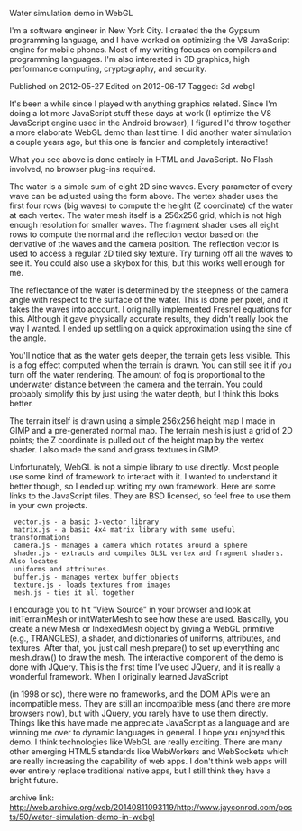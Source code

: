 Water simulation demo in WebGL

I'm a software engineer in
New York City. I created the the
Gypsum programming language,
and I have worked on optimizing
the V8 JavaScript engine for
mobile phones. Most of my
writing focuses on compilers and
programming languages. I'm
also interested in 3D graphics,
high performance computing,
cryptography, and security.

Published on 2012-05-27
Edited on 2012-06-17
Tagged: 3d webgl

It's been a while since I played with anything graphics related. Since I'm doing a lot
more JavaScript stuff these days at work (I optimize the V8 JavaScript engine used in
the Android browser), I figured I'd throw together a more elaborate WebGL demo than
last time. I did another water simulation a couple years ago, but this one is fancier
and completely interactive!

What you see above is done entirely in HTML and JavaScript. No Flash involved, no
browser plug-ins required.

The water is a simple sum of eight 2D sine waves. Every parameter of every wave can
be adjusted using the form above. The vertex shader uses the first four rows (big
waves) to compute the height (Z coordinate) of the water at each vertex. The water
mesh itself is a 256x256 grid, which is not high enough resolution for smaller waves.
The fragment shader uses all eight rows to compute the normal and the reflection vector
based on the derivative of the waves and the camera position. The reflection vector is
used to access a regular 2D tiled sky texture. Try turning off all the waves to see it. You
could also use a skybox for this, but this works well enough for me.

The reflectance of the water is determined by the steepness of the camera angle with
respect to the surface of the water. This is done per pixel, and it takes the waves into
account. I originally implemented Fresnel equations for this. Although it gave
physically accurate results, they didn't really look the way I wanted. I ended up settling
on a quick approximation using the sine of the angle.

You'll notice that as the water gets deeper, the terrain gets less visible. This is a fog
effect computed when the terrain is drawn. You can still see it if you turn off the water
rendering. The amount of fog is proportional to the underwater distance between the
camera and the terrain. You could probably simplify this by just using the water depth,
but I think this looks better.

The terrain itself is drawn using a simple 256x256 height map I made in GIMP and a
pre-generated normal map. The terrain mesh is just a grid of 2D points; the Z
coordinate is pulled out of the height map by the vertex shader. I also made the sand
and grass textures in GIMP.

Unfortunately, WebGL is not a simple library to use directly. Most people use some kind
of framework to interact with it. I wanted to understand it better though, so I ended up
writing my own framework. Here are some links to the JavaScript files. They are BSD
licensed, so feel free to use them in your own projects.

     vector.js - a basic 3-vector library
     matrix.js - a basic 4x4 matrix library with some useful transformations
     camera.js - manages a camera which rotates around a sphere
     shader.js - extracts and compiles GLSL vertex and fragment shaders. Also locates
     uniforms and attributes.
     buffer.js - manages vertex buffer objects
     texture.js - loads textures from images
     mesh.js - ties it all together

I encourage you to hit "View Source" in your browser and look at initTerrainMesh or
initWaterMesh to see how these are used. Basically, you create a new Mesh or
IndexedMesh object by giving a WebGL primitive (e.g., TRIANGLES), a shader, and
dictionaries of uniforms, attributes, and textures. After that, you just call
mesh.prepare() to set up everything and mesh.draw() to draw the mesh.
The interactive component of the demo is done with JQuery. This is the first time I've
used JQuery, and it is really a wonderful framework. When I originally learned JavaScript

(in 1998 or so), there were no frameworks, and the DOM APIs were an incompatible
mess. They are still an incompatible mess (and there are more browsers now), but with
JQuery, you rarely have to use them directly. Things like this have made me appreciate
JavaScript as a language and are winning me over to dynamic languages in general.
I hope you enjoyed this demo. I think technologies like WebGL are really exciting. There
are many other emerging HTML5 standards like WebWorkers and WebSockets which are
really increasing the capability of web apps. I don't think web apps will ever entirely
replace traditional native apps, but I still think they have a bright future.

archive link: http://web.archive.org/web/20140811093119/http://www.jayconrod.com/posts/50/water-simulation-demo-in-webgl
